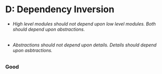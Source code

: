 # D: Dependency Inversion

* ###### High level modules should not depend upon low level modules. Both should depend upon abstractions.
* ###### Abstractions should not depend upon details. Details should depend upon asbtractions.



### Good







